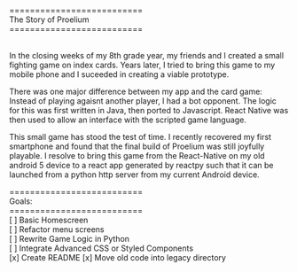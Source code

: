 ==========================<br/>
The Story of Proelium<br/>
==========================<br/>
<br/>

In the closing weeks of my 8th grade year, my friends and I created a small fighting game on index cards. Years later, I tried to bring this game to my mobile phone and I suceeded in creating a viable prototype.<br/> 

There was one major difference between my app and the card game: Instead of playing agaisnt another player, I had a bot opponent. The logic for this was first written in Java, then ported to Javascript. React Native was then used to allow an interface with the scripted game language. <br/>

This small game has stood the test of time. I recently recovered my first smartphone and found that the final build of Proelium was still joyfully playable. I resolve to bring this game from the React-Native on my old android 5 device to a react app generated by reactpy such that it can be launched from a python http server from my current Android device.<br/>

==========================<br/>
Goals:<br/>
==========================<br/>
[ ] Basic Homescreen<br/>
[ ] Refactor menu screens<br/>
[ ] Rewrite Game Logic in Python<br/>
[ ] Integrate Advanced CSS or Styled Components<br/>
[x] Create README
[x] Move old code into legacy directory<br/>
